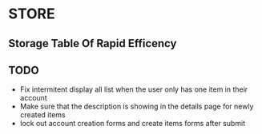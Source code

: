 # STORE
## Storage Table Of Rapid Efficency
 ## TODO 
 - Fix intermitent display all list when the user only has one item in their account
 - Make sure that the description is showing in the details page for newly created items
 - lock out account creation forms and create items forms after submit

